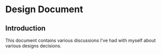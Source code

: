# Design Document

## Introduction

This document contains various discussions I've had with myself about various designs decisions.
